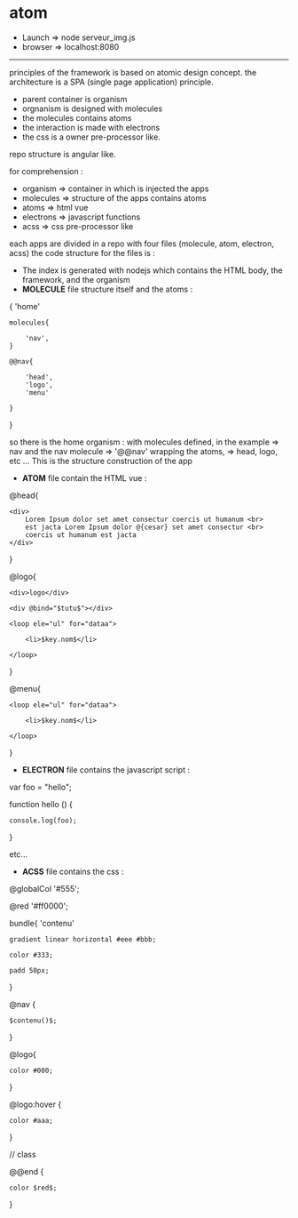 # atom

- Launch => node serveur_img.js
- browser => localhost:8080


----------
principles of the framework is based on atomic design concept.
the architecture is a SPA (single page application) principle.

- parent container is organism
- orgnanism is designed with molecules
- the molecules contains atoms
- the interaction is made with electrons
- the css is a owner pre-processor like.

repo structure is angular like.

for comprehension :
- organism => container in which is injected the apps
- molecules => structure of the apps contains atoms
- atoms => html vue
- electrons => javascript functions
- acss => css pre-processor like 

each apps are divided in a repo with four files (molecule, atom, electron, acss)
the code structure for the files is :
- The index is generated with nodejs which contains the HTML body, the framework, and the organism
- <b>MOLECULE</b> file structure itself and the atoms :

{ 'home'

	molecules{
	
		'nav',
	}
	
	@@nav{
	
		'head',
		'logo',
		'menu'
		
	}
	
}

so there is the home organism :
with molecules defined, in the example => nav
and the nav molecule => '@@nav' wrapping the atoms, => head, logo, etc ... 
This is the structure construction of the app




- <b>ATOM</b> file contain the HTML vue :

@head{

	<div>
		Lorem Ipsum dolor set amet consectur coercis ut humanum <br>
		est jacta Lorem Ipsum dolor @{cesar} set amet consectur <br>
		coercis ut humanum est jacta  
	</div>
}

@logo{

<temp>
	
	<div>logo</div>
	
	<div @bind="$tutu$"></div>
	
	<loop ele="ul" for="dataa">
	
		<li>$key.nom$</li>
		
	</loop>
	
</temp>

}

@menu{

<temp>
	
	<loop ele="ul" for="dataa">
		
		<li>$key.nom$</li>
		
	</loop>
	
</temp>

}



- <b>ELECTRON</b> file contains the javascript script :

var foo = "hello";

function hello () { 

	console.log(foo);

}

etc...




- <b>ACSS</b> file contains the css :

@globalCol '#555';

@red '#ff0000';


bundle{ 'contenu'

	gradient linear horizontal #eee #bbb;
	
	color #333;
	
	padd 50px;
	
}


@nav {

	$contenu()$;
	
}


@logo{

	color #000;
	
}


@logo:hover {

	color #aaa;
	
}


// class

@@end {

	color $red$;
	
}



